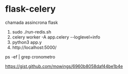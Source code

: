 # flask-celery
chamada assincrona flask

1. sudo ./run-redis.sh
2. celery worker -A app.celery --loglevel=info
3. python3 app.y
4. http://localhost:5000/




ps -ef | grep cronometro



 https://gist.github.com/mowings/6960b8058daf44be1b4e